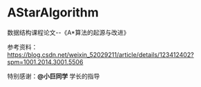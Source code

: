 # AStarAlgorithm
数据结构课程论文--《A*算法的起源与改进》

参考资料：
https://blog.csdn.net/weixin_52029211/article/details/123412402?spm=1001.2014.3001.5506

特别感谢：**@小巨同学** 学长的指导

